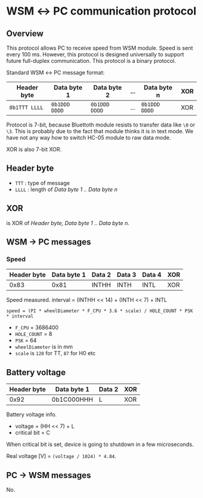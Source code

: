 # WSM ↔ PC communication protocol

## Overview

This protocol allows PC to receive speed from WSM module. Speed is sent every
100 ms. However, this protocol is designed universally to support future
full-duplex communication. This protocol is a binary protocol.

Standard WSM ↔ PC message format:

|  Header byte  |  Data byte 1  |  Data byte 2  | ... |  Data byte n  | XOR |
|---------------|---------------|---------------|-----|---------------|-----|
| `0b1TTT LLLL` | `0b1DDD DDDD` | `0b1DDD DDDD` | ... | `0b1DDD DDDD` | XOR |

Protocol is 7-bit, because Bluettoth module resists to transfer data like
`\0` or `\3`. This is probably due to the fact that module thinks it is in
text mode. We have not any way how to switch HC-05 module to raw data mode.

XOR is also 7-bit XOR.

## Header byte

 - `TTT` : type of message
 - `LLLL` : length of *Data byte 1 .. Data byte n*

## XOR

is XOR of *Header byte, Data byte 1 .. Data byte n*.

## WSM → PC messages

### Speed

| Header byte | Data byte 1 | Data 2 | Data 3 | Data 4 | XOR    |
|-------------|-------------|--------|--------|--------|--------|
| 0x83        | 0x81        | INTHH  | INTH   | INTL   | XOR    |

Speed measured. interval = (INTHH << 14) + (INTH << 7) + INTL

```
speed = (PI * wheelDiameter * F_CPU * 3.6 * scale) / HOLE_COUNT * PSK * interval
```

 * `F_CPU` = 3686400
 * `HOLE_COUNT` = 8
 * `PSK` = 64
 * `wheelDiameter` is in mm
 * `scale` is `120` for TT, `87` for H0 etc

## Battery voltage

| Header byte | Data byte 1 | Data 2 | XOR    |
|-------------|-------------|--------|--------|
| 0x92        | 0b1C000HHH  | L      | XOR    |

Battery voltage info.

 * voltage = (HH << 7) + L
 * critical bit = C

When critical bit is set, device is going to shutdown in a few microseconds.

Real voltage [V] = `(voltage / 1024) * 4.84`.

## PC → WSM messages

No.
